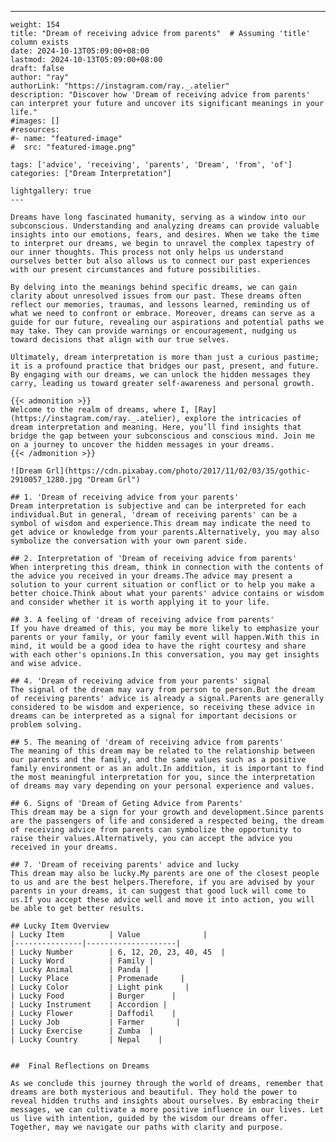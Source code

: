 ---
    weight: 154
    title: "Dream of receiving advice from parents"  # Assuming 'title' column exists
    date: 2024-10-13T05:09:00+08:00
    lastmod: 2024-10-13T05:09:00+08:00
    draft: false
    author: "ray"
    authorLink: "https://instagram.com/ray._.atelier"
    description: "Discover how 'Dream of receiving advice from parents' can interpret your future and uncover its significant meanings in your life."
    #images: []
    #resources:
    #- name: "featured-image"
    #  src: "featured-image.png"
    
    tags: ['advice', 'receiving', 'parents', 'Dream', 'from', 'of']
    categories: ["Dream Interpretation"]
    
    lightgallery: true
    ---
    
    Dreams have long fascinated humanity, serving as a window into our subconscious. Understanding and analyzing dreams can provide valuable insights into our emotions, fears, and desires. When we take the time to interpret our dreams, we begin to unravel the complex tapestry of our inner thoughts. This process not only helps us understand ourselves better but also allows us to connect our past experiences with our present circumstances and future possibilities.
    
    By delving into the meanings behind specific dreams, we can gain clarity about unresolved issues from our past. These dreams often reflect our memories, traumas, and lessons learned, reminding us of what we need to confront or embrace. Moreover, dreams can serve as a guide for our future, revealing our aspirations and potential paths we may take. They can provide warnings or encouragement, nudging us toward decisions that align with our true selves.
    
    Ultimately, dream interpretation is more than just a curious pastime; it is a profound practice that bridges our past, present, and future. By engaging with our dreams, we can unlock the hidden messages they carry, leading us toward greater self-awareness and personal growth.
    
    {{< admonition >}}
    Welcome to the realm of dreams, where I, [Ray](https://instagram.com/ray._.atelier), explore the intricacies of dream interpretation and meaning. Here, you’ll find insights that bridge the gap between your subconscious and conscious mind. Join me on a journey to uncover the hidden messages in your dreams.
    {{< /admonition >}}
    
    ![Dream Grl](https://cdn.pixabay.com/photo/2017/11/02/03/35/gothic-2910057_1280.jpg "Dream Grl")
    
    ## 1. 'Dream of receiving advice from your parents'
    Dream interpretation is subjective and can be interpreted for each individual.But in general, 'dream of receiving parents' can be a symbol of wisdom and experience.This dream may indicate the need to get advice or knowledge from your parents.Alternatively, you may also symbolize the conversation with your own parent side.
    
    ## 2. Interpretation of 'Dream of receiving advice from parents'
    When interpreting this dream, think in connection with the contents of the advice you received in your dreams.The advice may present a solution to your current situation or conflict or to help you make a better choice.Think about what your parents' advice contains or wisdom and consider whether it is worth applying it to your life.
    
    ## 3. A feeling of 'dream of receiving advice from parents'
    If you have dreamed of this, you may be more likely to emphasize your parents or your family, or your family event will happen.With this in mind, it would be a good idea to have the right courtesy and share with each other's opinions.In this conversation, you may get insights and wise advice.
    
    ## 4. 'Dream of receiving advice from your parents' signal
    The signal of the dream may vary from person to person.But the dream of receiving parents' advice is already a signal.Parents are generally considered to be wisdom and experience, so receiving these advice in dreams can be interpreted as a signal for important decisions or problem solving.
    
    ## 5. The meaning of 'dream of receiving advice from parents'
    The meaning of this dream may be related to the relationship between our parents and the family, and the same values such as a positive family environment or as an adult.In addition, it is important to find the most meaningful interpretation for you, since the interpretation of dreams may vary depending on your personal experience and values.
    
    ## 6. Signs of 'Dream of Geting Advice from Parents'
    This dream may be a sign for your growth and development.Since parents are the passengers of life and considered a respected being, the dream of receiving advice from parents can symbolize the opportunity to raise their values.Alternatively, you can accept the advice you received in your dreams.
    
    ## 7. 'Dream of receiving parents' advice and lucky
    This dream may also be lucky.My parents are one of the closest people to us and are the best helpers.Therefore, if you are advised by your parents in your dreams, it can suggest that good luck will come to us.If you accept these advice well and move it into action, you will be able to get better results.
    
    ## Lucky Item Overview
    | Lucky Item          | Value              |
    |---------------|--------------------|
    | Lucky Number        | 6, 12, 20, 23, 40, 45  |
    | Lucky Word          | Family |
    | Lucky Animal        | Panda |
    | Lucky Place         | Promenade     |
    | Lucky Color         | Light pink     |
    | Lucky Food          | Burger      |
    | Lucky Instrument    | Accordion |
    | Lucky Flower        | Daffodil    |
    | Lucky Job           | Farmer       |
    | Lucky Exercise      | Zumba  |
    | Lucky Country       | Nepal    |
    
    
    ##  Final Reflections on Dreams
    
    As we conclude this journey through the world of dreams, remember that dreams are both mysterious and beautiful. They hold the power to reveal hidden truths and insights about ourselves. By embracing their messages, we can cultivate a more positive influence in our lives. Let us live with intention, guided by the wisdom our dreams offer. Together, may we navigate our paths with clarity and purpose.
    